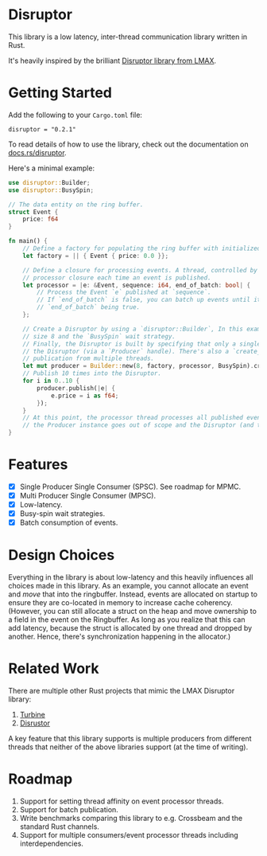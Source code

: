 # Disruptor

This library is a low latency, inter-thread communication library written in Rust.

It's heavily inspired by the brilliant
[Disruptor library from LMAX](https://github.com/LMAX-Exchange/disruptor).

# Getting Started

Add the following to your `Cargo.toml` file:

    disruptor = "0.2.1"

To read details of how to use the library, check out the documentation on [docs.rs/disruptor](https://docs.rs/disruptor).

Here's a minimal example:

```rust
use disruptor::Builder;
use disruptor::BusySpin;

// The data entity on the ring buffer.
struct Event {
    price: f64
}

fn main() {
    // Define a factory for populating the ring buffer with initialized events.
    let factory = || { Event { price: 0.0 }};

    // Define a closure for processing events. A thread, controlled by the disruptor, will run this
    // processor closure each time an event is published.
    let processor = |e: &Event, sequence: i64, end_of_batch: bool| {
        // Process the Event `e` published at `sequence`.
        // If `end_of_batch` is false, you can batch up events until it's invoked with
        // `end_of_batch` being true.
    };

    // Create a Disruptor by using a `disruptor::Builder`, In this example, the ring buffer has
    // size 8 and the `BusySpin` wait strategy.
    // Finally, the Disruptor is built by specifying that only a single thread will publish into
    // the Disruptor (via a `Producer` handle). There's also a `create_with_multi_producer()` for
    // publication from multiple threads.
    let mut producer = Builder::new(8, factory, processor, BusySpin).create_with_single_producer();
    // Publish 10 times into the Disruptor.
    for i in 0..10 {
        producer.publish(|e| {
            e.price = i as f64;
        });
    }
    // At this point, the processor thread processes all published events and then stops as
    // the Producer instance goes out of scope and the Disruptor (and the Producer) are dropped.
}
```

# Features

- [x] Single Producer Single Consumer (SPSC). See roadmap for MPMC.
- [x] Multi Producer Single Consumer (MPSC).
- [x] Low-latency.
- [x] Busy-spin wait strategies.
- [x] Batch consumption of events.

# Design Choices

Everything in the library is about low-latency and this heavily influences all choices made in this library.
As an example, you cannot allocate an event and *move* that into the ringbuffer. Instead, events
are allocated on startup to ensure they are co-located in memory to increase cache coherency.
(However, you can still allocate a struct on the heap and move ownership to a field in the event on the Ringbuffer.
As long as you realize that this can add latency, because the struct is allocated by one thread and dropped by another.
Hence, there's synchronization happening in the allocator.)

# Related Work

There are multiple other Rust projects that mimic the LMAX Disruptor library:
1. [Turbine](https://github.com/polyfractal/Turbine)
2. [Disrustor](https://github.com/sklose/disrustor)

A key feature that this library supports is multiple producers from different threads
that neither of the above libraries support (at the time of writing).

# Roadmap

1. Support for setting thread affinity on event processor threads.
2. Support for batch publication.
3. Write benchmarks comparing this library to e.g. Crossbeam and the standard Rust channels.
4. Support for multiple consumers/event processor threads including interdependencies.